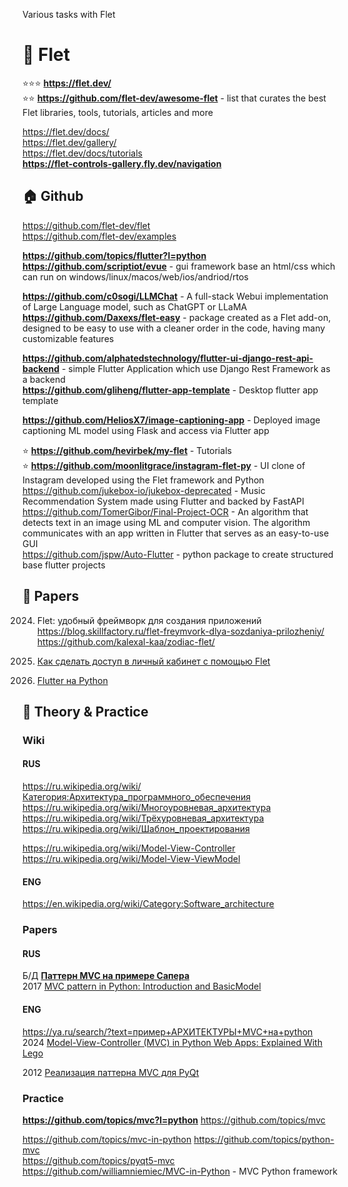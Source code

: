 Various tasks with Flet                  

# 🌋 Flet                 
⭐⭐⭐ **https://flet.dev/**                 
⭐⭐ **https://github.com/flet-dev/awesome-flet** - list that curates the best Flet libraries, tools, tutorials, articles and more                               

https://flet.dev/docs/               
https://flet.dev/gallery/              
https://flet.dev/docs/tutorials                    
**https://flet-controls-gallery.fly.dev/navigation**           

## 🏠 Github
https://github.com/flet-dev/flet                     
https://github.com/flet-dev/examples                  

**https://github.com/topics/flutter?l=python**     
**https://github.com/scriptiot/evue** - gui framework base an html/css which can run on windows/linux/macos/web/ios/andriod/rtos                   

**https://github.com/c0sogi/LLMChat** - A full-stack Webui implementation of Large Language model, such as ChatGPT or LLaMA                  
**https://github.com/Daxexs/flet-easy** - package created as a Flet add-on, designed to be easy to use with a cleaner order in the code, having many customizable features           

**https://github.com/alphatedstechnology/flutter-ui-django-rest-api-backend** - simple Flutter Application which use Django Rest Framework as a backend               
**https://github.com/gliheng/flutter-app-template** - Desktop flutter app template                         

**https://github.com/HeliosX7/image-captioning-app** - Deployed image captioning ML model using Flask and access via Flutter app                  

⭐ **https://github.com/hevirbek/my-flet** -  Tutorials                           
⭐ **https://github.com/moonlitgrace/instagram-flet-py** - UI clone of Instagram developed using the Flet framework and Python                                  
https://github.com/jukebox-io/jukebox-deprecated - Music Recommendation System made using Flutter and backed by FastAPI                   
https://github.com/TomerGibor/Final-Project-OCR - An algorithm that detects text in an image using ML and computer vision. The algorithm communicates with an app written in Flutter that serves as an easy-to-use GUI                       
https://github.com/jspw/Auto-Flutter - python package to create structured base flutter projects                     

## 📝 Papers
2024. Flet: удобный фреймворк для создания приложений https://blog.skillfactory.ru/flet-freymvork-dlya-sozdaniya-prilozheniy/
https://github.com/kalexal-kaa/zodiac-flet/
 
2024. [Как сделать доступ в личный кабинет с помощью Flet](https://habr.com/ru/companies/exolve/articles/831142)                  
2022. [Flutter на Python](https://habr.com/ru/articles/677734/)






## 🎩 Theory & Practice                                  
### Wiki                
#### RUS              
https://ru.wikipedia.org/wiki/Категория:Архитектура_программного_обеспечения                 
https://ru.wikipedia.org/wiki/Многоуровневая_архитектура                      
https://ru.wikipedia.org/wiki/Трёхуровневая_архитектура                       
https://ru.wikipedia.org/wiki/Шаблон_проектирования               

https://ru.wikipedia.org/wiki/Model-View-Controller                          
https://ru.wikipedia.org/wiki/Model-View-ViewModel                           

#### ENG              
https://en.wikipedia.org/wiki/Category:Software_architecture                

### Papers 
#### RUS              
Б/Д [**Паттерн MVC на примере Cапера**](https://tech-geek.ru/mvc-pattern-python/)                       
2017 [MVC pattern in Python: Introduction and BasicModel](https://www.giacomodebidda.com/posts/mvc-pattern-in-python-introduction-and-basicmodel/)                 


#### ENG                                  
https://ya.ru/search/?text=пример+АРХИТЕКТУРЫ+MVC+на+python                      
2024 [Model-View-Controller (MVC) in Python Web Apps: Explained With Lego](https://realpython.com/lego-model-view-controller-python/)                      

2012 [Реализация паттерна MVC для PyQt](https://habr.com/ru/articles/139454/)                 

### Practice              
**https://github.com/topics/mvc?l=python**
https://github.com/topics/mvc                

https://github.com/topics/mvc-in-python
https://github.com/topics/python-mvc                       
https://github.com/topics/pyqt5-mvc                
https://github.com/williamniemiec/MVC-in-Python - MVC Python framework                 
